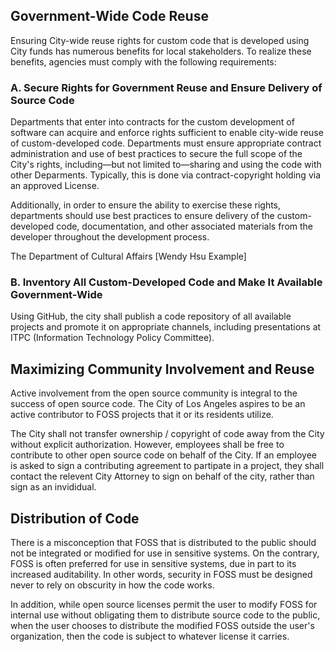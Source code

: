 ## Government-Wide Code Reuse


Ensuring City-wide reuse rights for custom code that is developed using City funds has numerous benefits for local stakeholders.
To realize these benefits, agencies must comply with the following requirements:

### A. Secure Rights for Government Reuse and Ensure Delivery of Source Code

Departments that enter into contracts for the custom development of software can acquire and enforce rights sufficient to enable city-wide reuse of custom-developed code.
Departments must ensure appropriate contract administration and use of best practices to secure the full scope of the City's rights,
including—but not limited to—sharing and using the code with other Deparments.
Typically, this is done via contract-copyright holding via an approved License.

Additionally, in order to ensure the ability to exercise these rights,
departments should use best practices to ensure delivery of the custom-developed code, documentation,
and other associated materials from the developer throughout the development process.

The Department of Cultural Affairs [Wendy Hsu Example]

### B. Inventory All Custom-Developed Code and Make It Available Government-Wide

Using GitHub, the city shall publish a code repository of all available projects and promote it on appropriate channels, including presentations at ITPC (Information Technology Policy Committee). 

## Maximizing Community Involvement and Reuse

Active involvement from the open source community is integral to the success of open source code. The City of Los Angeles aspires to be an active contributor to FOSS projects that it or its residents utilize.

The City shall not transfer ownership / copyright of code away from the City without explicit authorization. However, employees shall be free to contribute to other open source code on behalf of the City. If an employee is asked to sign a contributing agreement to partipate in a project, they shall contact the relevent City Attorney to sign on behalf of the city, rather than sign as an invididual. 

## Distribution of Code

There is a misconception that FOSS that is distributed to the public should not be integrated or modified for use in sensitive systems. On the contrary, FOSS is often preferred for use in sensitive systems, due in part to its increased auditability. In other words, security in FOSS must be designed never to rely on obscurity in how the code works.

In addition, while open source licenses permit the user to modify FOSS for internal use without obligating them to distribute source code to the public, when the user chooses to distribute the modified FOSS outside the user's organization, then the code is subject to whatever license it carries.
